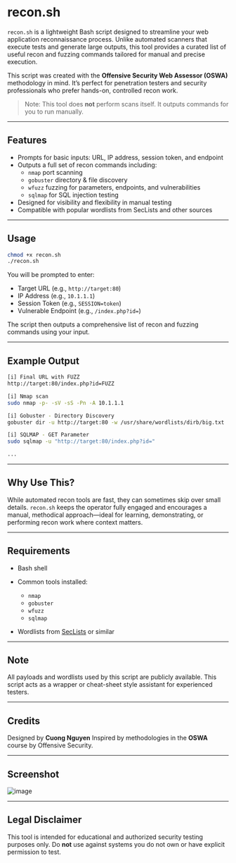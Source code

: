 
# recon.sh

`recon.sh` is a lightweight Bash script designed to streamline your web application reconnaissance process. Unlike automated scanners that execute tests and generate large outputs, this tool provides a curated list of useful recon and fuzzing commands tailored for manual and precise execution.

This script was created with the **Offensive Security Web Assessor (OSWA)** methodology in mind. It’s perfect for penetration testers and security professionals who prefer hands-on, controlled recon work.

>  Note: This tool does **not** perform scans itself. It outputs commands for you to run manually.

---

## Features

- Prompts for basic inputs: URL, IP address, session token, and endpoint  
- Outputs a full set of recon commands including:
  - `nmap` port scanning
  - `gobuster` directory & file discovery
  - `wfuzz` fuzzing for parameters, endpoints, and vulnerabilities
  - `sqlmap` for SQL injection testing
- Designed for visibility and flexibility in manual testing
- Compatible with popular wordlists from SecLists and other sources

---

## Usage

```bash
chmod +x recon.sh
./recon.sh
````

You will be prompted to enter:

* Target URL (e.g., `http://target:80`)
* IP Address (e.g., `10.1.1.1`)
* Session Token (e.g., `SESSION=token`)
* Vulnerable Endpoint (e.g., `/index.php?id=`)

The script then outputs a comprehensive list of recon and fuzzing commands using your input.

---

## Example Output

```bash
[i] Final URL with FUZZ
http://target:80/index.php?id=FUZZ

[i] Nmap scan
sudo nmap -p- -sV -sS -Pn -A 10.1.1.1

[i] Gobuster - Directory Discovery
gobuster dir -u http://target:80 -w /usr/share/wordlists/dirb/big.txt

[i] SQLMAP - GET Parameter
sudo sqlmap -u "http://target:80/index.php?id="

...
```

---

## Why Use This?

While automated recon tools are fast, they can sometimes skip over small details. `recon.sh` keeps the operator fully engaged and encourages a manual, methodical approach—ideal for learning, demonstrating, or performing recon work where context matters.

---

## Requirements

* Bash shell
* Common tools installed:

  * `nmap`
  * `gobuster`
  * `wfuzz`
  * `sqlmap`
* Wordlists from [SecLists](https://github.com/danielmiessler/SecLists) or similar

---

## Note

All payloads and wordlists used by this script are publicly available. This script acts as a wrapper or cheat-sheet style assistant for experienced testers.

---

## Credits

Designed by **Cuong Nguyen**
Inspired by methodologies in the **OSWA** course by Offensive Security.

---

## Screenshot

![image](https://github.com/user-attachments/assets/c3f47084-d7ad-45de-b6d1-5b06fd0fbd03)

---

## Legal Disclaimer

This tool is intended for educational and authorized security testing purposes only. Do **not** use against systems you do not own or have explicit permission to test.

